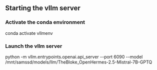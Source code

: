 ## Starting the vllm server
### Activate the conda environment
conda activate vllmenv

### Launch the vllm server
python -m vllm.entrypoints.openai.api_server --port 6090 --model /mnt/samssd/models/llm/TheBloke_OpenHermes-2.5-Mistral-7B-GPTQ